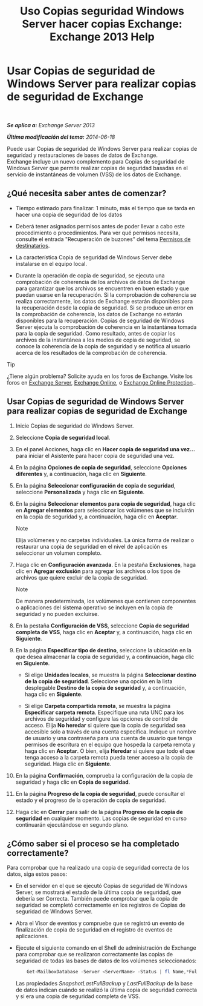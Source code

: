 ﻿---
title: 'Uso Copias seguridad Windows Server hacer copias Exchange: Exchange 2013 Help'
TOCTitle: Usar Copias de seguridad de Windows Server para realizar copias de seguridad de Exchange
ms:assetid: 188a8291-0a41-4ca2-b6d2-94242e2b1ffc
ms:mtpsurl: https://technet.microsoft.com/es-es/library/Dd876854(v=EXCHG.150)
ms:contentKeyID: 48267841
ms.date: 05/22/2018
mtps_version: v=EXCHG.150
ms.translationtype: MT
---

# Usar Copias de seguridad de Windows Server para realizar copias de seguridad de Exchange

 

_**Se aplica a:** Exchange Server 2013_

_**Última modificación del tema:** 2014-06-18_

Puede usar Copias de seguridad de Windows Server para realizar copias de seguridad y restauraciones de bases de datos de Exchange. Exchange incluye un nuevo complemento para Copias de seguridad de Windows Server que permite realizar copias de seguridad basadas en el servicio de instantáneas de volumen (VSS) de los datos de Exchange.

## ¿Qué necesita saber antes de comenzar?

  - Tiempo estimado para finalizar: 1 minuto, más el tiempo que se tarda en hacer una copia de seguridad de los datos

  - Deberá tener asignados permisos antes de poder llevar a cabo este procedimiento o procedimientos. Para ver qué permisos necesita, consulte el entrada "Recuperación de buzones" del tema [Permisos de destinatarios](recipients-permissions-exchange-2013-help.md).

  - La característica Copia de seguridad de Windows Server debe instalarse en el equipo local.

  - Durante la operación de copia de seguridad, se ejecuta una comprobación de coherencia de los archivos de datos de Exchange para garantizar que los archivos se encuentren en buen estado y que puedan usarse en la recuperación. Si la comprobación de coherencia se realiza correctamente, los datos de Exchange estarán disponibles para la recuperación desde la copia de seguridad. Si se produce un error en la comprobación de coherencia, los datos de Exchange no estarán disponibles para la recuperación. Copias de seguridad de Windows Server ejecuta la comprobación de coherencia en la instantánea tomada para la copia de seguridad. Como resultado, antes de copiar los archivos de la instantánea a los medios de copia de seguridad, se conoce la coherencia de la copia de seguridad y se notifica al usuario acerca de los resultados de la comprobación de coherencia.


> [!TIP]
> ¿Tiene algún problema? Solicite ayuda en los foros de Exchange. Visite los foros en <A href="https://go.microsoft.com/fwlink/p/?linkid=60612">Exchange Server</A>, <A href="https://go.microsoft.com/fwlink/p/?linkid=267542">Exchange Online</A>, o <A href="https://go.microsoft.com/fwlink/p/?linkid=285351">Exchange Online Protection</A>..



## Usar Copias de seguridad de Windows Server para realizar copias de seguridad de Exchange

1.  Inicie Copias de seguridad de Windows Server.

2.  Seleccione **Copia de seguridad local**.

3.  En el panel Acciones, haga clic en **Hacer copia de seguridad una vez...** para iniciar el Asistente para hacer copia de seguridad una vez.

4.  En la página **Opciones de copia de seguridad**, seleccione **Opciones diferentes** y, a continuación, haga clic en **Siguiente**.

5.  En la página **Seleccionar configuración de copia de seguridad**, seleccione **Personalizada** y haga clic en **Siguiente**.

6.  En la página **Seleccionar elementos para copia de seguridad**, haga clic en **Agregar elementos** para seleccionar los volúmenes que se incluirán en la copia de seguridad y, a continuación, haga clic en **Aceptar**.
    

    > [!NOTE]
    > Elija volúmenes y no carpetas individuales. La única forma de realizar o restaurar una copia de seguridad en el nivel de aplicación es seleccionar un volumen completo.



7.  Haga clic en **Configuración avanzada**. En la pestaña **Exclusiones**, haga clic en **Agregar exclusión** para agregar los archivos o los tipos de archivos que quiere excluir de la copia de seguridad.
    

    > [!NOTE]
    > De manera predeterminada, los volúmenes que contienen componentes o aplicaciones del sistema operativo se incluyen en la copia de seguridad y no pueden excluirse.



8.  En la pestaña **Configuración de VSS**, seleccione **Copia de seguridad completa de VSS**, haga clic en **Aceptar** y, a continuación, haga clic en **Siguiente**.

9.  En la página **Especificar tipo de destino**, seleccione la ubicación en la que desea almacenar la copia de seguridad y, a continuación, haga clic en **Siguiente**.
    
      - Si elige **Unidades locales**, se muestra la página **Seleccionar destino de la copia de seguridad**. Seleccione una opción en la lista desplegable **Destino de la copia de seguridad** y, a continuación, haga clic en **Siguiente**.
    
      - Si elige **Carpeta compartida remota**, se muestra la página **Especificar carpeta remota**. Especifique una ruta UNC para los archivos de seguridad y configure las opciones de control de acceso. Elija **No heredar** si quiere que la copia de seguridad sea accesible solo a través de una cuenta específica. Indique un nombre de usuario y una contraseña para una cuenta de usuario que tenga permisos de escritura en el equipo que hospeda la carpeta remota y haga clic en **Aceptar**. O bien, elija **Heredar** si quiere que todo el que tenga acceso a la carpeta remota pueda tener acceso a la copia de seguridad. Haga clic en **Siguiente**.

10. En la página **Confirmación**, comprueba la configuración de la copia de seguridad y haga clic en **Copia de seguridad**.

11. En la página **Progreso de la copia de seguridad**, puede consultar el estado y el progreso de la operación de copia de seguridad.

12. Haga clic en **Cerrar** para salir de la página **Progreso de la copia de seguridad** en cualquier momento. Las copias de seguridad en curso continuarán ejecutándose en segundo plano.

## ¿Cómo saber si el proceso se ha completado correctamente?

Para comprobar que ha realizado una copia de seguridad correcta de los datos, siga estos pasos:

  - En el servidor en el que se ejecutó Copias de seguridad de Windows Server, se mostrará el estado de la última copia de seguridad, que debería ser Correcta. También puede comprobar que la copia de seguridad se completó correctamente en los registros de Copias de seguridad de Windows Server.

  - Abra el Visor de eventos y compruebe que se registró un evento de finalización de copia de seguridad en el registro de eventos de aplicaciones.

  - Ejecute el siguiente comando en el Shell de administración de Exchange para comprobar que se realizaron correctamente las copias de seguridad de todas las bases de datos de los volúmenes seleccionados:
    ```powershell    
        Get-MailboxDatabase -Server <ServerName> -Status | fl Name,*FullBackup
    ```   
    Las propiedades *SnapshotLastFullBackup* y *LastFullBackup* de la base de datos indican cuándo se realizó la última copia de seguridad correcta y si era una copia de seguridad completa de VSS.

